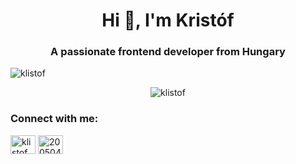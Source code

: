 <h1 align="center">Hi 👋, I'm Kristóf</h1>
<h3 align="center">A passionate frontend developer from Hungary</h3>

<p align="left"> <img src="https://komarev.com/ghpvc/?username=klistof&label=Profile%20views&color=0e75b6&style=flat" alt="klistof" /> </p>

<p align="center"><img align="center" src="https://cr-ss-service.azurewebsites.net/api/ScreenShot?widget=summary&badges=3&username=klistof&branding=false&badges=2&show-avatar=true&width=400&style=--header-bg-color:%23000;--border-radius:10px;.png?raw=true" alt="klistof" /></p>

<h3 align="left">Connect with me:</h3>
<p align="left">
<a href="https://linkedin.com/in/klistof" target="blank"><img align="center" src="https://raw.githubusercontent.com/rahuldkjain/github-profile-readme-generator/master/src/images/icons/Social/linked-in-alt.svg" alt="klistof" height="30" width="40" /></a>
<a href="https://stackoverflow.com/users/20050422" target="blank"><img align="center" src="https://raw.githubusercontent.com/rahuldkjain/github-profile-readme-generator/master/src/images/icons/Social/stack-overflow.svg" alt="20050422" height="30" width="40" /></a>
</p>

<!--
**Klistof/klistof** is a ✨ _special_ ✨ repository because its `README.md` (this file) appears on your GitHub profile.

Here are some ideas to get you started:

- 🔭 I’m currently working on ...
- 🌱 I’m currently learning ...
- 👯 I’m looking to collaborate on ...
- 🤔 I’m looking for help with ...
- 💬 Ask me about ...
- 📫 How to reach me: ...
- 😄 Pronouns: ...
- ⚡ Fun fact: ...
-->
